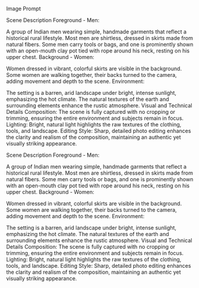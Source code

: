 Image Prompt

Scene Description
Foreground - Men:

A group of Indian men wearing simple, handmade garments that reflect a historical rural lifestyle.
Most men are shirtless, dressed in skirts made from natural fibers.
Some men carry tools or bags, and one is prominently shown with an open-mouth clay pot tied with rope around his neck, resting on his upper chest.
Background - Women:

Women dressed in vibrant, colorful skirts are visible in the background.
Some women are walking together, their backs turned to the camera, adding movement and depth to the scene.
Environment:

The setting is a barren, arid landscape under bright, intense sunlight, emphasizing the hot climate.
The natural textures of the earth and surrounding elements enhance the rustic atmosphere.
Visual and Technical Details
Composition:
The scene is fully captured with no cropping or trimming, ensuring the entire environment and subjects remain in focus.
Lighting:
Bright, natural light highlights the raw textures of the clothing, tools, and landscape.
Editing Style:
Sharp, detailed photo editing enhances the clarity and realism of the composition, maintaining an authentic yet visually striking appearance.


Scene Description
Foreground - Men:

A group of Indian men wearing simple, handmade garments that reflect a historical rural lifestyle.
Most men are shirtless, dressed in skirts made from natural fibers.
Some men carry tools or bags, and one is prominently shown with an open-mouth clay pot tied with rope around his neck, resting on his upper chest.
Background - Women:

Women dressed in vibrant, colorful skirts are visible in the background.
Some women are walking together, their backs turned to the camera, adding movement and depth to the scene.
Environment:

The setting is a barren, arid landscape under bright, intense sunlight, emphasizing the hot climate.
The natural textures of the earth and surrounding elements enhance the rustic atmosphere.
Visual and Technical Details
Composition:
The scene is fully captured with no cropping or trimming, ensuring the entire environment and subjects remain in focus.
Lighting:
Bright, natural light highlights the raw textures of the clothing, tools, and landscape.
Editing Style:
Sharp, detailed photo editing enhances the clarity and realism of the composition, maintaining an authentic yet visually striking appearance.